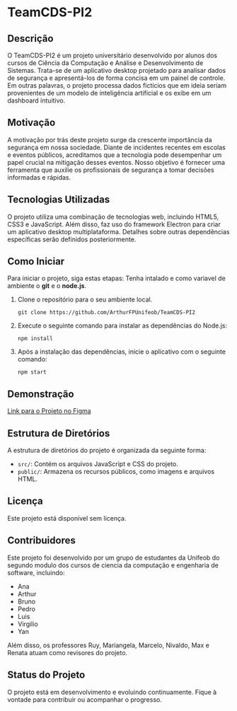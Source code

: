 # TeamCDS-PI2

## Descrição
O TeamCDS-PI2 é um projeto universitário desenvolvido por alunos dos cursos de Ciência da Computação e Análise e Desenvolvimento de Sistemas. Trata-se de um aplicativo desktop projetado para analisar dados de segurança e apresentá-los de forma concisa em um painel de controle. Em outras palavras, o projeto processa dados fictícios que em ideia seriam provenientes de um modelo de inteligência artificial e os exibe em um dashboard intuitivo.

## Motivação
A motivação por trás deste projeto surge da crescente importância da segurança em nossa sociedade. Diante de incidentes recentes em escolas e eventos públicos, acreditamos que a tecnologia pode desempenhar um papel crucial na mitigação desses eventos. Nosso objetivo é fornecer uma ferramenta que auxilie os profissionais de segurança a tomar decisões informadas e rápidas.

## Tecnologias Utilizadas
O projeto utiliza uma combinação de tecnologias web, incluindo HTML5, CSS3 e JavaScript. Além disso, faz uso do framework Electron para criar um aplicativo desktop multiplataforma. Detalhes sobre outras dependências específicas serão definidos posteriormente.

## Como Iniciar
Para iniciar o projeto, siga estas etapas:
    Tenha intalado e como variavel de ambiente o **git** e o **node.js**.
1. Clone o repositório para o seu ambiente local.
    ```
    git clone https://github.com/ArthurFPUnifeob/TeamCDS-PI2
    ```
2. Execute o seguinte comando para instalar as dependências do Node.js:
   ```
   npm install
   ```
3. Após a instalação das dependências, inicie o aplicativo com o seguinte comando:
   ```
   npm start
   ```

## Demonstração
[Link para o Projeto no Figma](https://www.figma.com/file/vIdcC6WqRJ0s30vFOwvb6t/Projeto-PI?type=design&node-id=0%3A1&mode=design&t=j1VbpS3FjYJj6N1F-1)


## Estrutura de Diretórios
A estrutura de diretórios do projeto é organizada da seguinte forma:
- `src/`: Contém os arquivos JavaScript e CSS do projeto.
- `public/`: Armazena os recursos públicos, como imagens e arquivos HTML.

## Licença
Este projeto está disponível sem licença.

## Contribuidores
Este projeto foi desenvolvido por um grupo de estudantes da Unifeob do segundo modulo dos cursos de ciencia da computação e engenharia de software, incluindo:
- Ana
- Arthur
- Bruno
- Pedro
- Luis
- Virgilio
- Yan

Além disso, os professores Ruy, Mariangela, Marcelo, Nivaldo, Max e Renata atuam como revisores do projeto.

## Status do Projeto
O projeto está em desenvolvimento e evoluindo continuamente. Fique à vontade para contribuir ou acompanhar o progresso.
